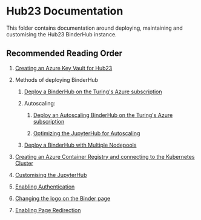 # Hub23 Documentation

This folder contains documentation around deploying, maintaining and customising the Hub23 BinderHub instance.

## Recommended Reading Order

1. [Creating an Azure Key Vault for Hub23](./01-azure-keyvault.md)

2. Methods of deploying BinderHub

   1. [Deploy a BinderHub on the Turing's Azure subscription](./02a-deploy-binderhub.md)

   2. Autoscaling:

      1. [Deploy an Autoscaling BinderHub on the Turing's Azure subscription](./02bi-deploy-binderhub-with-autoscaling.md)

      2. [Optimizing the JupyterHub for Autoscaling](./02bii-optimising-autoscaling.md)

   3. [Deploy a BinderHub with Multiple Nodepools](./02c-deploy-binderhub-with-multiple-nodepools.md)

3. [Creating an Azure Container Registry and connecting to the Kubernetes Cluster](./03-create-azure-container-registry.md)

4. [Customising the JupyterHub](./04-customise-jupyterhub.md)

5. [Enabling Authentication](./05-enabling-authentication.md)

6. [Changing the logo on the Binder page](./06-changing-logo.md)

7. [Enabling Page Redirection](./07-enabling-page-redirection.md)
